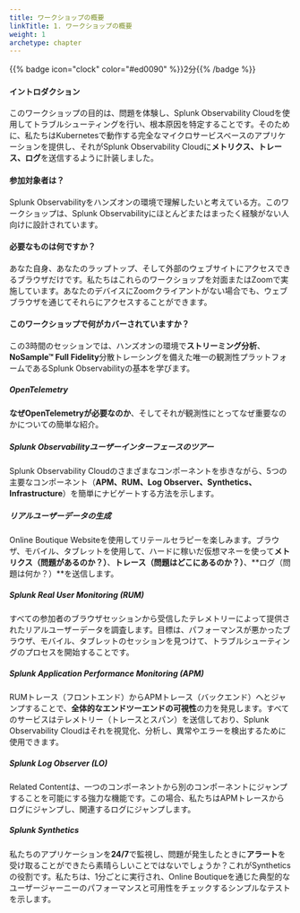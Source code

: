 ```yaml
---
title: ワークショップの概要
linkTitle: 1. ワークショップの概要
weight: 1
archetype: chapter
---
```


{{% badge icon="clock" color="#ed0090" %}}2分{{% /badge %}}

#### イントロダクション

このワークショップの目的は、問題を体験し、Splunk Observability Cloudを使用してトラブルシューティングを行い、根本原因を特定することです。そのために、私たちはKubernetesで動作する完全なマイクロサービスベースのアプリケーションを提供し、それがSplunk Observability Cloudに**メトリクス、トレース、ログ**を送信するように計装しました。

#### 参加対象者は？

Splunk Observabilityをハンズオンの環境で理解したいと考えている方。このワークショップは、Splunk Observabilityにほとんどまたはまったく経験がない人向けに設計されています。

#### 必要なものは何ですか？

あなた自身、あなたのラップトップ、そして外部のウェブサイトにアクセスできるブラウザだけです。私たちはこれらのワークショップを対面またはZoomで実施しています。あなたのデバイスにZoomクライアントがない場合でも、ウェブブラウザを通じてそれらにアクセスすることができます。

#### このワークショップで何がカバーされていますか？

この3時間のセッションでは、ハンズオンの環境で**ストリーミング分析**、**NoSample™ Full Fidelity**分散トレーシングを備えた唯一の観測性プラットフォームであるSplunk Observabilityの基本を学びます。

##### OpenTelemetry

**なぜOpenTelemetryが必要なのか**、そしてそれが観測性にとってなぜ重要なのかについての簡単な紹介。

##### Splunk Observabilityユーザーインターフェースのツアー

Splunk Observability Cloudのさまざまなコンポーネントを歩きながら、5つの主要なコンポーネント（**APM、RUM、Log Observer、Synthetics、Infrastructure**）を簡単にナビゲートする方法を示します。

##### リアルユーザーデータの生成

Online Boutique Websiteを使用してリテールセラピーを楽しみます。ブラウザ、モバイル、タブレットを使用して、ハードに稼いだ仮想マネーを使って**メトリクス（問題があるのか？）**、**トレース（問題はどこにあるのか？）**、**ログ（問題は何か？）**を送信します。

##### Splunk Real User Monitoring (RUM)

すべての参加者のブラウザセッションから受信したテレメトリーによって提供されたリアルユーザーデータを調査します。目標は、パフォーマンスが悪かったブラウザ、モバイル、タブレットのセッションを見つけて、トラブルシューティングのプロセスを開始することです。

##### Splunk Application Performance Monitoring (APM)

RUMトレース（フロントエンド）からAPMトレース（バックエンド）へとジャンプすることで、**全体的なエンドツーエンドの可視性**の力を発見します。すべてのサービスはテレメトリー（トレースとスパン）を送信しており、Splunk Observability Cloudはそれを視覚化、分析し、異常やエラーを検出するために使用できます。

##### Splunk Log Observer (LO)

Related Contentは、一つのコンポーネントから別のコンポーネントにジャンプすることを可能にする強力な機能です。この場合、私たちはAPMトレースからログにジャンプし、関連するログにジャンプします。

##### Splunk Synthetics

私たちのアプリケーションを**24/7**で監視し、問題が発生したときに**アラート**を受け取ることができたら素晴らしいことではないでしょうか？これがSyntheticsの役割です。私たちは、1分ごとに実行され、Online Boutiqueを通じた典型的なユーザージャーニーのパフォーマンスと可用性をチェックするシンプルなテストを示します。